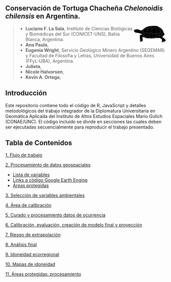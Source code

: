
## Conservación de Tortuga Chacheña *Chelonoidis chilensis* en Argentina.

<img align="right" width="100" height="53" src="https://github.com/lucianolasala/Chelonoidis_chilensis/blob/bc1613dc9414b5efafd455cd5f8cfa305441cc1b/Images/Gopherus%20aga.png">

>* **Luciano F. La Sala**, Instituto de Ciencias Biológicas y Biomédicas del Sur (CONICET-UNS), Bahía Blanca, Argentina.  
>* **Ana Paula**,   
>* **Eugenia Wright**, Servicio Geológico Minero Argentino (SEGEMAR) y Facultad de Filosofia y Letras, Universidad de Buenos Aires (FFyL-UBA), Argentina.  
>* **Julieta**,
>* **Nicole Halvorsen**,
>* **Kevin A. Ortega**,

Introducción 
----------  
Este repositorio contiene todo el código de R, JavaScript y detalles metodológicos del trabajo  integrador  de la Diplomatura Universitaria en Geomática Aplicada del Instituto de Altos Estudios Espaciales Mario Gulich (CONAE/UNC). El código incluido se divide en secciones las cuales deben ser ejecutadas secuencialmente para reproducir el trabajo presentado. 

Tabla de Contenidos 
----------

[1. Flujo de trabajo](./Files/Flujo_trabajo.md)

[2. Procesamiento de datos geospaciales](./README.md)  
- [Lista de variables](./Files/Variables.md)
- [Links a código Google Earth Engine](./Files/Links_scripts.md)
- [Áreas protegidas](./Files/Areas_protegidas.md)

[3. Selección de variables ambientales](./Files/Seleccion_variables.md) 

[4. Área de calibración](./O_turicata/Calibration_area/Calibration_area.md)

[5. Curado y procesamiento datos de ocurrencia](./O_turicata/Occurrence_data/Occurrence_data.md)

[6. Calibración, evaluación, creación de modelo final y proyección ](./O_turicata/Model_cal_eval_proj/Model_cal_eval_proj.md)

[7. Riesgo de extrapolación](./O_turicata/Extrapolation_risk/Extrapolation_risk.md)

[8. Análisis final](./O_turicata/Final_analysis/Final_analysis.md)

[9. Idoneidad ecorregional](./Files/Ecoregions_analysis.md)

[10. Mapas de idoneidad](./O_turicata/Maps/Maps.md)

[11. Áreas protegidas: procesamiento](./O_turicata/Maps/Maps.md)

